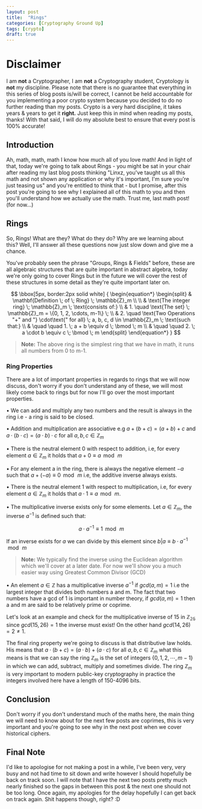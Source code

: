 ```yaml
---
layout: post
title:  "Rings"
categories: [Cryptography Ground Up]
tags: [crypto]
draft: true
---
```


# Disclaimer

I am **not** a Cryptographer, I am **not** a Cryptography student, Cryptology is **not** my discipline. Please note that there is no guarantee that everything in this series of blog posts is/will be correct, I cannot be held accountable for you implementing a poor crypto system because you decided to do no further reading than my posts. Crypto is a very hard discipline, it takes years & years to get it **right.** Just keep this in mind when reading my posts, thanks! With that said, I will do my absolute best to ensure that every post is 100% accurate!

## Introduction

Ah, math, math, math I know how much all of you love math! And in light of that, today we're going to talk about Rings - you might be sat in your chair after reading my last blog posts thinking "Linxz, you've taught us all this math and not shown any application or why it's important, I'm sure you're just teasing us" and you're entitled to think that - but I promise, after this post you're going to see why I explained all of this math to you and then you'll understand how we actually use the math. Trust me, last math post! (for now...)

## Rings

So, Rings! What are they? What do they do? Why are we learning about this? Well, I'll answer all these questions now just slow down and give me a chance.

You've probably seen the phrase "Groups, Rings & Fields" before, these are all algebraic structures that are quite important in abstract algebra, today we're only going to cover Rings but in the future we will cover the rest of these structures in some detail as they're quite important later on.

$$ \bbox[5px, border:2px solid white]
{
\begin{equation*}
\begin{split}
& \mathbf{Definition \; of \; Ring} \; \mathbb{Z}_m \\
\\
& \text{The integer ring} \; \mathbb{Z}_m \; \text{consists of:} \\
& 1. \quad \text{The set} \; \mathbb{Z}_m = \{0, 1, 2, \cdots, m-1\} \; \\
& 2. \quad \text{Two Operations "+" and "} \cdot\text{" for all} \; a, b, c, d \in \mathbb{Z}_m \; \text{such that:} \\
& \quad \quad 1. \; a + b \equiv d \; \bmod \; m \\
& \quad \quad 2. \; a \cdot b \equiv c \; \bmod \; m
\end{split}
\end{equation*}
}
$$

 > **Note:** The above ring is the simplest ring that we have in math, it runs all numbers from 0 to m-1.

### Ring Properties

There are a lot of important properties in regards to rings that we will now discuss, don't worry if you don't understand any of these, we will most likely come back to rings but for now I'll go over the most important properties.

$\bullet$ We can add and multiply any two numbers and the result is always in the ring i.e - a ring is said to be closed.

$\bullet$ Addition and multiplication are associative e.g $a + (b + c) = (a + b) + c$ and $a \cdot (b \cdot c) = (a \cdot b) \cdot c$ for all $a, b, c \in \mathbb{Z}_m$

$\bullet$ There is the neutral element 0 with respect to addition, i.e, for every element $a ∈ \mathbb{Z}_m$ it holds that $a + 0 ≡ a \, \bmod \, m$

$\bullet$ For any element a in the ring, there is always the negative element $-a$ such that $a + (-a) ≡ 0 \, \bmod \, m$ i.e, the additive inverse always exists.

$\bullet$ There is the neutral element 1 with respect to multiplication, i.e, for every element $a \in \mathbb{Z}_m$ it holds that $a \cdot 1 ≡ a \, \bmod \, m$.

$\bullet$ The multiplicative inverse exists only for some elements. Let $a \in \mathbb{Z}_m$, the inverse $a^{-1}$ is defined such that:

$$ a \cdot a^{-1} \equiv 1 \, \bmod \, m $$

If an inverse exists for $a$ we can divide by this element since $b \vert a \equiv b \cdot a^{-1} \, \bmod \, m$

> **Note:** We typically find the inverse using the Euclidean algorithm which we'll cover at a later date. For now we'll show you a much easier way using Greatest Common Divisor (GCD)

$\bullet$ An element $a \in \mathbb{Z}$ has a multiplicative inverse $a^{-1}$ if $gcd(a,m) = 1$ i.e the largest integer that divides both numbers $\text{a}$ and $\text{m}$. The fact that two numbers have a gcd of 1 is important in number theory, if $gcd(a,m) = 1$ then $\text{a}$ and $\text{m}$ are said to be relatively prime or coprime.

Let's look at an example and check for the multiplicative inverse of $15$ in $\mathbb{Z_{26}}$ since $gcd(15, 26) = 1$ the inverse must exist! On the other hand $gcd(14, 26) = 2 \neq 1$.

The final ring property we're going to discuss is that distributive law holds. His means that $a \cdot (b+c) = (a \cdot b) + (a \cdot c)$ for all $a, b,c \in \mathbb{Z}_m$ what this means is that we can say the ring $\mathbb{Z}_m$ is the set of integers $\{0, 1, 2, \cdots, m-1\}$ in which we can add, subtract, multiply and sometimes divide. The ring $\mathbb{Z}_m$ is very important to modern public-key cryptography in practice the integers involved here have a length of 150-4096 bits.

## Conclusion

Don't worry if you don't understand much of the maths here, the main thing we will need to know about for the next few posts are coprimes, this is very important and you're going to see why in the next post when we cover historical ciphers.

## Final Note

I'd like to apologise for not making a post in a while, I've been very, very busy and not had time to sit down and write however I should hopefully be back on track soon. I will note that I have the next two posts pretty much nearly finished so the gaps in between this post & the next one should not be too long. Once again, my apologies for the delay hopefully I can get back on track again. Shit happens though, right? :D